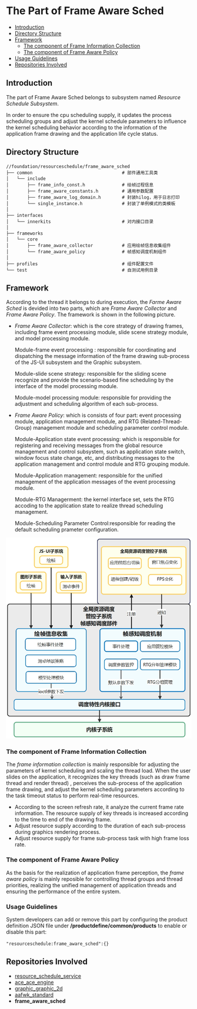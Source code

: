 # The Part of Frame Aware Sched

-   [ Introduction](#section_introduction)
-   [ Directory Structure](#section_catalogue)
-   [Framework](#section_framework)
    -   [The component of Frame Information Collection ](#section_collection)
    -   [The component of Frame Aware Policy](#section_policy)
-   [ Usage Guidelines](#section_usage)
-   [ Repositories Involved](#section_projects)

##  Introduction<a name="section_introduction"></a>

The part of Frame Aware Sched belongs to subsystem named *Resource Schedule Subsystem*. 

In order to ensure the cpu scheduling supply, it updates the process scheduling groups and adjust the kernel schedule parameters to influence the kernel scheduling behavior according to the information of the application frame drawing and the application life cycle status.

##  Directory Structure<a name="section_catalogue"></a>

```
//foundation/resourceschedule/frame_aware_sched
├── common           						# 部件通用工具类
│   └── include
│       ├── frame_info_const.h				# 绘帧过程信息
│       ├── frame_aware_constants.h	        # 通用参数配置
│       ├── frame_aware_log_domain.h	    # 封装hilog，用于日志打印
│       └── single_instance.h				# 封装了单例模式的类模板
│
├── interfaces
│   └── innerkits    						# 对内接口目录
│
├── frameworks                              
│   └── core
│	    ├── frame_aware_collector           # 应用绘帧信息收集组件
│       └── frame_aware_policy              # 帧感知调度机制组件
│		
├── profiles       						    # 组件配置文件
└── test 									# 自测试用例目录
```
## Framework<a name="section_framework"></a>

According to the thread it belongs to during execution, the *Farme Aware Sched* is devided into two parts, which are *Frame Aware Collector* and *Frame Aware Policy*. The framework is shown in the following picture.

- *Frame Aware Collector*: which is the core strategy of drawing frames, including frame event processing module, slide scene strategy module, and model processing module.

  Module-frame event processing : responsible for coordinating and dispatching the message information of the frame drawing sub-process of the JS-UI subsystem and the Graphic subsystem.

  Module-slide scene strategy: responsible for the sliding scene recognize and provide the scenario-based fine scheduling by the interface of the model processing module.

  Module-model processing module: responsible for providing the adjustment and scheduling algorithm of each sub-process.

- *Frame Aware Policy*: which is consists of four part: event processing module, application management module, and RTG (Related-Thread-Group) management module and scheduling parameter control module.

  Module-Application state event processing: which is responsible for registering and receiving messages from the global resource management and control subsystem, such as application state switch, window focus state change, etc, and distributing messages to the application management and control module and RTG grouping module.

  Module-Application management: responsible for the unified management of the application messages of the event processing module.

  Module-RTG Managerment: the kernel interface set, sets the RTG accoding to the application state to realize thread scheduling management.

  Module-Scheduling Parameter Control:responsible for reading the default scheduling prameter configuration.

![](figures/zh-cn_image_fwk.png)

### The component of Frame Information Collection<a name="section_collection"></a>

The *frame information collection* is mainly responsible for adjusting the parameters of kernel scheduling and scaling the thread load. When the user slides on the application, it recognizes the key threads (such as draw frame thread and render thread) ,  perceives the sub-process of the application frame drawing, and adjust the kernel scheduling parameters according to the task timeout status to perform real-time resources. 

- According to the screen refresh rate, it analyze the current frame rate information.  The resource supply of key threads is increased according to the time to end of the drawing frame.
- Adjust resource supply according to the duration of each sub-process during graphics rendering process.
- Adjust resource supply for frame sub-process  task with high frame loss rate.

### The component of Frame Aware Policy<a name="section_Policy"></a>

As the basis for the realization of application frame perception, the *frame aware policy* is mainly reposible for controlling thread groups and thread priorities, realizing the unified management of application threads and ensuring the performance of the entire system.

###  Usage Guidelines<a name="section_usage"></a>

System developers can add or remove this part by configuring the product definition JSON file under **/productdefine/common/products** to enable or disable this part:

` "resourceschedule:frame_aware_sched":{} `

##  Repositories Involved<a name="section_projects"></a>

- [resource_schedule_service](https://gitee.com/openharmony/resourceschedule_resource_schedule_service)
- [ace_ace_engine]( https://gitee.com/openharmony/ace_ace_engine)
- [graphic_graphic_2d](https://gitee.com/openharmony/graphic_graphic_2d)
- [aafwk_standard](https://gitee.com/openharmony/aafwk_standard ) 
- **frame_aware_sched**



